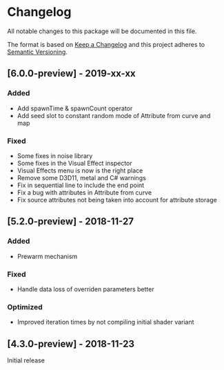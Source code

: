# Changelog
All notable changes to this package will be documented in this file.

The format is based on [Keep a Changelog](http://keepachangelog.com/en/1.0.0/)
and this project adheres to [Semantic Versioning](http://semver.org/spec/v2.0.0.html).

## [6.0.0-preview] - 2019-xx-xx
### Added
- Add spawnTime & spawnCount operator
- Add seed slot to constant random mode of Attribute from curve and map
### Fixed
- Some fixes in noise library
- Some fixes in the Visual Effect inspector
- Visual Effects menu is now is the right place
- Remove some D3D11, metal and C# warnings
- Fix in sequential line to include the end point
- Fix a bug with attributes in Attribute from curve
- Fix source attributes not being taken into account for attribute storage

## [5.2.0-preview] - 2018-11-27
### Added
- Prewarm mechanism
### Fixed
- Handle data loss of overriden parameters better
### Optimized
- Improved iteration times by not compiling initial shader variant

## [4.3.0-preview] - 2018-11-23

Initial release
